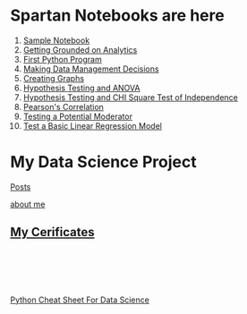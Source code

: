 # Spartan Notebooks are here

1. [Sample Notebook](sample.md)
2. [Getting Grounded on Analytics](sp101.md)
3. [First Python Program](DMVW2.md)
4. [Making Data Management Decisions](DMVW3.md)
5. [Creating Graphs](DMVW4.md)  
6. [Hypothesis Testing and ANOVA](DATW1.md)
7. [Hypothesis Testing and CHI Square Test of Independence](DATW2.md)
8. [Pearson's Correlation](DATW3.md)
9. [Testing a Potential Moderator](DATW4.md)
10. [Test a Basic Linear Regression Model](https://daddyawesome.github.io/data_science/linear%20regression%20model/python/google%20colab/2020/12/30/Regression_Modeling_in_Practice_w2.html)

# My Data Science Project
[Posts](https://daddyawesome.github.io/data_science/)

     
[about me](
https://daddyawesome.github.io/data_science/about/) 

## [My Cerificates](../certificates.md)   

<br>
<br>
<br>
<br>

[Python Cheat Sheet For Data Science](Certificates/PythonForDataScience.pdf "PythonForDataScience.pdf")

